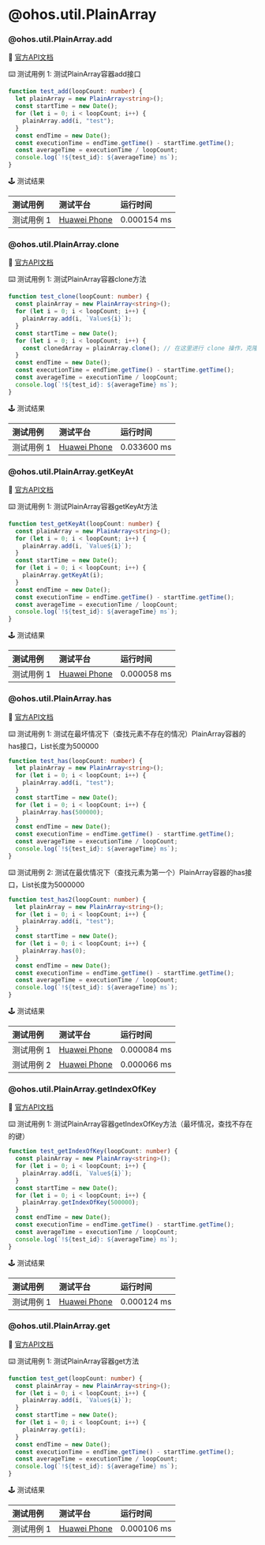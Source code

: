 # @ohos.util.PlainArray
### @ohos.util.PlainArray.add

:book: [官方API文档](https://developer.harmonyos.com/cn/docs/documentation/doc-references-V3/js-apis-plainarray-0000001427585160-V3#ZH-CN_TOPIC_0000001523488470__add)

:keyboard: 测试用例 1: 测试PlainArray容器add接口 

```typescript
function test_add(loopCount: number) {
  let plainArray = new PlainArray<string>();
  const startTime = new Date();
  for (let i = 0; i < loopCount; i++) {
    plainArray.add(i, "test");
  }
  const endTime = new Date();
  const executionTime = endTime.getTime() - startTime.getTime();
  const averageTime = executionTime / loopCount;
  console.log(`!${test_id}: ${averageTime} ms`);
}
```
:joystick: 测试结果

| 测试用例   | 测试平台           | 运行时间        |
|:-------|:---------------|:------------|
| 测试用例 1 | [Huawei Phone] | 0.000154 ms |

### @ohos.util.PlainArray.clone

:book: [官方API文档](https://developer.harmonyos.com/cn/docs/documentation/doc-references-V3/js-apis-plainarray-0000001427585160-V3#ZH-CN_TOPIC_0000001523488470__clone)

:keyboard: 测试用例 1: 测试PlainArray容器clone方法 

```typescript
function test_clone(loopCount: number) {
  const plainArray = new PlainArray<string>();
  for (let i = 0; i < loopCount; i++) {
    plainArray.add(i, `Value${i}`);
  }
  const startTime = new Date();
  for (let i = 0; i < loopCount; i++) {
    const clonedArray = plainArray.clone(); // 在这里进行 clone 操作，克隆一个新的实例
  }
  const endTime = new Date();
  const executionTime = endTime.getTime() - startTime.getTime();
  const averageTime = executionTime / loopCount;
  console.log(`!${test_id}: ${averageTime} ms`);
}
```
:joystick: 测试结果

| 测试用例   | 测试平台           | 运行时间        |
|:-------|:---------------|:------------|
| 测试用例 1 | [Huawei Phone] | 0.033600 ms |

### @ohos.util.PlainArray.getKeyAt

:book: [官方API文档](https://developer.harmonyos.com/cn/docs/documentation/doc-references-V3/js-apis-plainarray-0000001427585160-V3#ZH-CN_TOPIC_0000001523488470__getKeyAt)

:keyboard: 测试用例 1: 测试PlainArray容器getKeyAt方法 

```typescript
function test_getKeyAt(loopCount: number) {
  const plainArray = new PlainArray<string>();
  for (let i = 0; i < loopCount; i++) {
    plainArray.add(i, `Value${i}`);
  }
  const startTime = new Date();
  for (let i = 0; i < loopCount; i++) {
    plainArray.getKeyAt(i);
  }
  const endTime = new Date();
  const executionTime = endTime.getTime() - startTime.getTime();
  const averageTime = executionTime / loopCount;
  console.log(`!${test_id}: ${averageTime} ms`);
}
```
:joystick: 测试结果

| 测试用例   | 测试平台           | 运行时间        |
|:-------|:---------------|:------------|
| 测试用例 1 | [Huawei Phone] | 0.000058 ms |

### @ohos.util.PlainArray.has

:book: [官方API文档](https://developer.harmonyos.com/cn/docs/documentation/doc-references-V3/js-apis-plainarray-0000001427585160-V3#ZH-CN_TOPIC_0000001523488470__has)

:keyboard: 测试用例 1: 测试在最坏情况下（查找元素不存在的情况）PlainArray容器的has接口，List长度为500000 

```typescript
function test_has(loopCount: number) {
  let plainArray = new PlainArray<string>();
  for (let i = 0; i < loopCount; i++) {
    plainArray.add(i, "test");
  }
  const startTime = new Date();
  for (let i = 0; i < loopCount; i++) {
    plainArray.has(500000);
  }
  const endTime = new Date();
  const executionTime = endTime.getTime() - startTime.getTime();
  const averageTime = executionTime / loopCount;
  console.log(`!${test_id}: ${averageTime} ms`);
}
```
:keyboard: 测试用例 2: 测试在最优情况下（查找元素为第一个）PlainArray容器的has接口，List长度为5000000 

```typescript
function test_has2(loopCount: number) {
  let plainArray = new PlainArray<string>();
  for (let i = 0; i < loopCount; i++) {
    plainArray.add(i, "test");
  }
  const startTime = new Date();
  for (let i = 0; i < loopCount; i++) {
    plainArray.has(0);
  }
  const endTime = new Date();
  const executionTime = endTime.getTime() - startTime.getTime();
  const averageTime = executionTime / loopCount;
  console.log(`!${test_id}: ${averageTime} ms`);
}
```
:joystick: 测试结果

| 测试用例   | 测试平台           | 运行时间        |
|:-------|:---------------|:------------|
| 测试用例 1 | [Huawei Phone] | 0.000084 ms |
| 测试用例 2 | [Huawei Phone] | 0.000066 ms |

### @ohos.util.PlainArray.getIndexOfKey

:book: [官方API文档](https://developer.harmonyos.com/cn/docs/documentation/doc-references-V3/js-apis-plainarray-0000001427585160-V3#ZH-CN_TOPIC_0000001523488470__getIndexOfKey)

:keyboard: 测试用例 1: 测试PlainArray容器getIndexOfKey方法（最坏情况，查找不存在的键） 

```typescript
function test_getIndexOfKey(loopCount: number) {
  const plainArray = new PlainArray<string>();
  for (let i = 0; i < loopCount; i++) {
    plainArray.add(i, `Value${i}`);
  }
  const startTime = new Date();
  for (let i = 0; i < loopCount; i++) {
    plainArray.getIndexOfKey(500000);
  }
  const endTime = new Date();
  const executionTime = endTime.getTime() - startTime.getTime();
  const averageTime = executionTime / loopCount;
  console.log(`!${test_id}: ${averageTime} ms`);
}
```
:joystick: 测试结果

| 测试用例   | 测试平台           | 运行时间        |
|:-------|:---------------|:------------|
| 测试用例 1 | [Huawei Phone] | 0.000124 ms |

### @ohos.util.PlainArray.get

:book: [官方API文档](https://developer.harmonyos.com/cn/docs/documentation/doc-references-V3/js-apis-plainarray-0000001427585160-V3#ZH-CN_TOPIC_0000001523488470__get)

:keyboard: 测试用例 1: 测试PlainArray容器get方法 

```typescript
function test_get(loopCount: number) {
  const plainArray = new PlainArray<string>();
  for (let i = 0; i < loopCount; i++) {
    plainArray.add(i, `Value${i}`);
  }
  const startTime = new Date();
  for (let i = 0; i < loopCount; i++) {
    plainArray.get(i);
  }
  const endTime = new Date();
  const executionTime = endTime.getTime() - startTime.getTime();
  const averageTime = executionTime / loopCount;
  console.log(`!${test_id}: ${averageTime} ms`);
}
```
:joystick: 测试结果

| 测试用例   | 测试平台           | 运行时间        |
|:-------|:---------------|:------------|
| 测试用例 1 | [Huawei Phone] | 0.000106 ms |

[Huawei Phone]: ../../device/#huawei-phone
[Huawei Watch]: ../../device/#huawei-watch
[node]: ../../device/#typescript